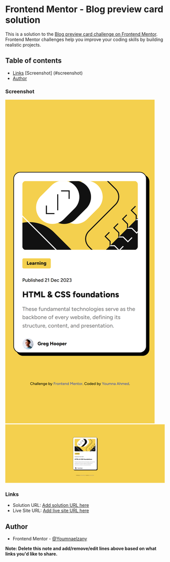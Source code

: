 # Frontend Mentor - Blog preview card solution

This is a solution to the [Blog preview card challenge on Frontend Mentor](https://www.frontendmentor.io/challenges/blog-preview-card-ckPaj01IcS). Frontend Mentor challenges help you improve your coding skills by building realistic projects. 

## Table of contents

  - [Links](#links)
  [Screenshot] (#screenshot)
- [Author](#author)





### Screenshot

![](./assets/images/127.0.0.1_5500_src_index.html(iPhone%2014%20Pro%20Max).png)
![](./assets/images/127.0.0.1_5500_src_index.html.png)


### Links

- Solution URL: [Add solution URL here](https://github.com/Youmnaelzany/Blog-Preview-Card.gitm)
- Live Site URL: [Add live site URL here](https://poetic-smakager-7223e7.netlify.app/)

## Author

- Frontend Mentor - [@Youmnaelzany](https://www.frontendmentor.io/profile/Youmnaelzany)

**Note: Delete this note and add/remove/edit lines above based on what links you'd like to share.**

